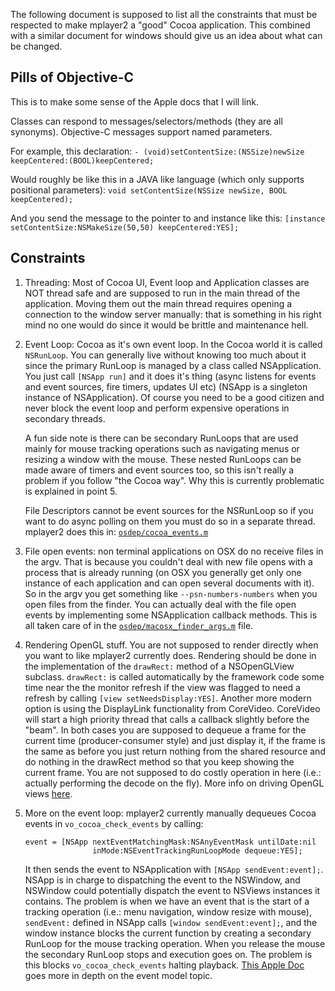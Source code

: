 The following document is supposed to list all the constraints that must be respected to make mplayer2 a "good" Cocoa application. This combined with a similar document for windows should give us an idea about what can be changed.

## Pills of Objective-C

This is to make some sense of the Apple docs that I will link.

Classes can respond to messages/selectors/methods (they are all synonyms). Objective-C messages support named parameters.

For example, this declaration:
`- (void)setContentSize:(NSSize)newSize keepCentered:(BOOL)keepCentered;`

Would roughly be like this in a JAVA like language (which only supports positional parameters):
`void setContentSize(NSSize newSize, BOOL keepCentered);`

And you send the message to the pointer to and instance like this:
`[instance setContentSize:NSMakeSize(50,50) keepCentered:YES];`

## Constraints

1. Threading: Most of Cocoa UI, Event loop and Application classes are NOT thread safe and are supposed to run in the main thread of the application. Moving them out the main thread requires opening a connection to the window server manually: that is something in his right mind no one would do since it would be brittle and maintenance hell. 

2. Event Loop: Cocoa as it's own event loop. In the Cocoa world it is called `NSRunLoop`. You can generally live without knowing too much about it since the primary RunLoop is managed by a class called NSApplication. You just call `[NSApp run]` and it does it's thing (async listens for events and event sources, fire timers, updates UI etc) (NSApp is a singleton instance of NSApplication). Of course you need to be a good citizen and never block the event loop and perform expensive operations in secondary threads.

   A fun side note is there can be secondary RunLoops that are used mainly for mouse tracking operations such as navigating menus or resizing a window with the mouse. These nested RunLoops can be made aware of timers and event sources too, so this isn't really a problem if you follow "the Cocoa way". Why this is currently problematic is explained in point 5.

   File Descriptors cannot be event sources for the NSRunLoop so if you want to do async polling on them you must do so in a separate thread. mplayer2 does this in: [`osdep/cocoa_events.m`](https://github.com/wm4/mplayer2/blob/master/osdep/cocoa_events.m)

3. File open events: non terminal applications on OSX do no receive files in the argv. That is because you couldn't deal with new file opens with a process that is already running (on OSX you generally get only one instance of each application and can open several documents with it). So in the argv you get something like `--psn-numbers-numbers` when you open files from the finder. You can actually deal with the file open events by implementing some NSApplication callback methods. This is all taken care of in the [`osdep/macosx_finder_args.m`](https://github.com/wm4/mplayer2/blob/master/osdep/macosx_finder_args.m) file.

4. Rendering OpenGL stuff. You are not supposed to render directly when you want to like mplayer2 currently does. Rendering should be done in the implementation of the `drawRect:` method of a NSOpenGLView subclass.
`drawRect:` is called automatically by the framework code some time near the the monitor refresh if the view  was flagged to need a refresh by calling `[view setNeedsDisplay:YES]`. Another more modern option is using the DisplayLink functionality from CoreVideo. CoreVideo will start a high priority thread that calls a callback slightly before the "beam". In both cases you are supposed to dequeue a frame for the current time (producer-consumer style) and just display it, if the frame is the same as before you just return nothing from the shared resource and do nothing in the drawRect method so that you keep showing the current frame. You are not supposed to do costly operation in here (i.e.: actually performing the decode on the fly). More info on driving OpenGL views [here](http://developer.apple.com/library/mac/#qa/qa1385/_index.html).

5. More on the event loop: mplayer2 currently manually dequeues Cocoa events in `vo_cocoa_check_events` by calling:

   ```objc
   event = [NSApp nextEventMatchingMask:NSAnyEventMask untilDate:nil
                  inMode:NSEventTrackingRunLoopMode dequeue:YES];
   ```

   It then sends the event to NSApplication with `[NSApp sendEvent:event];`. NSApp is in charge to dispatching the event to the NSWindow, and NSWindow could potentially dispatch the event to NSViews instances it contains. The problem is when we have an event that is the start of a tracking operation (i.e.: menu navigation, window resize with mouse), `sendEvent:` defined in NSApp calls `[window sendEvent:event];`, and the window instance blocks the current function by creating a secondary RunLoop for the mouse tracking operation. When you release the mouse the secondary RunLoop stops and execution goes on. The problem is this blocks `vo_cocoa_check_events` halting playback. [This Apple Doc](https://developer.apple.com/library/mac/#documentation/Cocoa/Conceptual/EventOverview/EventArchitecture/EventArchitecture.html) goes more in depth on the event model topic.